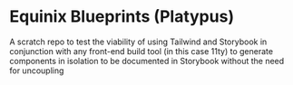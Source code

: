 # Equinix Blueprints (Platypus)

A scratch repo to test the viability of using Tailwind and Storybook in conjunction with any front-end build tool (in this case 11ty) to generate components in isolation to be documented in Storybook without the need for uncoupling
